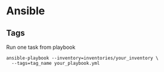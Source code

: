 # Ansible

## Tags

Run one task from playbook

    ansible-playbook --inventory=inventories/your_inventory \
      --tags=tag_name your_playbook.yml

